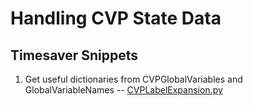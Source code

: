 # Handling CVP State Data

## Timesaver Snippets

1. Get useful dictionaries from CVPGlobalVariables and GlobalVariableNames -- [CVPLabelExpansion.py](CVPLabelExpansion.py)
